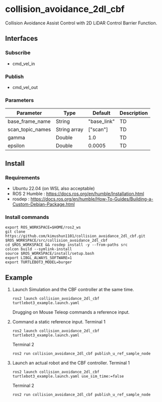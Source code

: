 # collision_avoidance_2dl_cbf

Collision Avoidance Assist Control with 2D LiDAR Control Barrier Function.

## Interfaces

### Subscribe
- cmd_vel_in

### Publish
- cmd_vel_out

### Parameters

| Parameter | Type | Default | Description |
| ---- | ---- | ---- | ---- |
| base_frame_name | String | "base_link" | TD |
| scan_topic_names | String array | ["scan"] | TD |
| gamma | Double | 1.0 |  TD |
| epsilon | Double | 0.0005 | TD |

## Install

### Requirements

- Ubuntu 22.04 (on WSL also acceptable)
- ROS 2 Humble : https://docs.ros.org/en/humble/Installation.html
- rosdep : https://docs.ros.org/en/humble/How-To-Guides/Building-a-Custom-Debian-Package.html

### Install commands
```
export ROS_WORKSPACE=$HOME/ros2_ws
git clone https://github.com/kimushun1101/collision_avoidance_2dl_cbf.git $ROS_WORKSPACE/src/collision_avoidance_2dl_cbf
cd $ROS_WORKSPACE && rosdep install -y --from-paths src
colcon build --symlink-install
source $ROS_WORKSPACE/install/setup.bash
export LIBGL_ALWAYS_SOFTWARE=1
export TURTLEBOT3_MODEL=burger
```

## Example
1. Launch Simulation and the CBF controller at the same time.
    ```
    ros2 launch collision_avoidance_2dl_cbf turtlebot3_example.launch.yaml
    ```
    Drugging on Mouse Teleop commands a reference input.

2. Command a static reference input.
    Terminal 1
    ```
    ros2 launch collision_avoidance_2dl_cbf turtlebot3_example.launch.yaml
    ```
    Terminal 2
    ```
    ros2 run collision_avoidance_2dl_cbf publish_u_ref_sample_node
    ```

3. Launch an actual robot and the CBF controller.
    Terminal 1
    ```
    ros2 launch collision_avoidance_2dl_cbf turtlebot3_example.launch.yaml use_sim_time:=false
    ```
    Terminal 2
    ```
    ros2 run collision_avoidance_2dl_cbf publish_u_ref_sample_node
    ```
